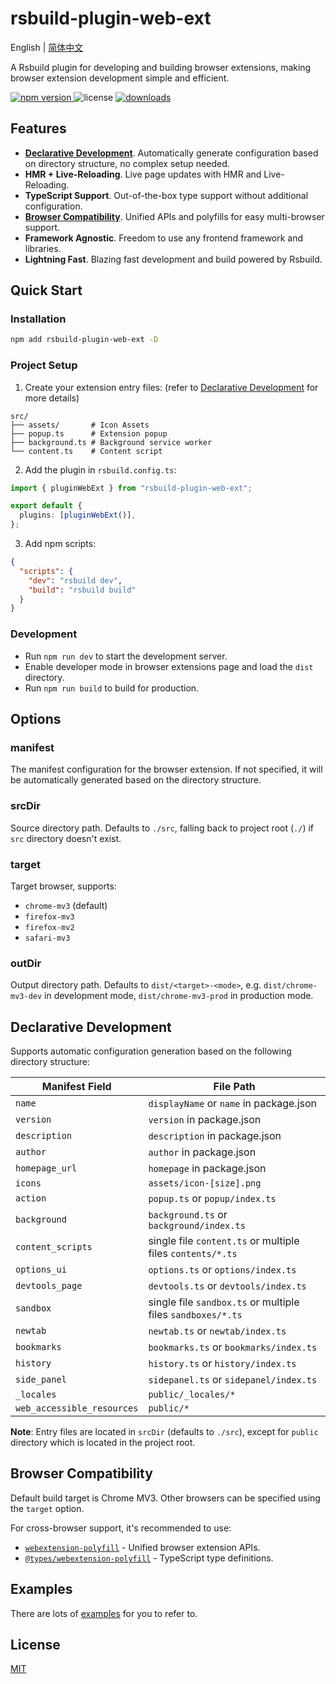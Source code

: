 # rsbuild-plugin-web-ext

English | [简体中文](./README.zh-CN.md)

A Rsbuild plugin for developing and building browser extensions, making browser extension development simple and efficient.

<p>
  <a href="https://npmjs.com/package/rsbuild-plugin-web-ext">
   <img src="https://img.shields.io/npm/v/rsbuild-plugin-web-ext?style=flat-square&colorA=564341&colorB=EDED91" alt="npm version" />
  </a>
  <img src="https://img.shields.io/badge/License-MIT-blue.svg?style=flat-square&colorA=564341&colorB=EDED91" alt="license" />
  <a href="https://npmcharts.com/compare/rsbuild-plugin-web-ext?minimal=true"><img src="https://img.shields.io/npm/dm/rsbuild-plugin-web-ext.svg?style=flat-square&colorA=564341&colorB=EDED91" alt="downloads" /></a>
</p>

## Features

- **[Declarative Development](#declarative-development)**. Automatically generate configuration based on directory structure, no complex setup needed.
- **HMR + Live-Reloading**. Live page updates with HMR and Live-Reloading.
- **TypeScript Support**. Out-of-the-box type support without additional configuration.
- **[Browser Compatibility](#browser-compatibility)**. Unified APIs and polyfills for easy multi-browser support.
- **Framework Agnostic**. Freedom to use any frontend framework and libraries.
- **Lightning Fast**. Blazing fast development and build powered by Rsbuild.

## Quick Start

### Installation

```bash
npm add rsbuild-plugin-web-ext -D
```

### Project Setup

1. Create your extension entry files: (refer to [Declarative Development](#declarative-development) for more details)

```
src/
├── assets/       # Icon Assets
├── popup.ts      # Extension popup
├── background.ts # Background service worker
└── content.ts    # Content script
```

2. Add the plugin in `rsbuild.config.ts`:

```ts
import { pluginWebExt } from "rsbuild-plugin-web-ext";

export default {
  plugins: [pluginWebExt()],
};
```

3. Add npm scripts:

```json
{
  "scripts": {
    "dev": "rsbuild dev",
    "build": "rsbuild build"
  }
}
```

### Development

- Run `npm run dev` to start the development server.
- Enable developer mode in browser extensions page and load the `dist` directory.
- Run `npm run build` to build for production.

## Options

### manifest

The manifest configuration for the browser extension. If not specified, it will be automatically generated based on the directory structure.

### srcDir

Source directory path. Defaults to `./src`, falling back to project root (`./`) if `src` directory doesn't exist.

### target

Target browser, supports:

- `chrome-mv3` (default)
- `firefox-mv3`
- `firefox-mv2`
- `safari-mv3`

### outDir

Output directory path. Defaults to `dist/<target>-<mode>`, e.g. `dist/chrome-mv3-dev` in development mode, `dist/chrome-mv3-prod` in production mode.

<h2 id="declarative-development">Declarative Development</h2>

Supports automatic configuration generation based on the following directory structure:

| Manifest Field             | File Path                                                   |
| -------------------------- | ----------------------------------------------------------- |
| `name`                     | `displayName` or `name` in package.json                     |
| `version`                  | `version` in package.json                                   |
| `description`              | `description` in package.json                               |
| `author`                   | `author` in package.json                                    |
| `homepage_url`             | `homepage` in package.json                                  |
| `icons`                    | `assets/icon-[size].png`                                    |
| `action`                   | `popup.ts` or `popup/index.ts`                              |
| `background`               | `background.ts` or `background/index.ts`                    |
| `content_scripts`          | single file `content.ts` or multiple files `contents/*.ts`  |
| `options_ui`               | `options.ts` or `options/index.ts`                          |
| `devtools_page`            | `devtools.ts` or `devtools/index.ts`                        |
| `sandbox`                  | single file `sandbox.ts` or multiple files `sandboxes/*.ts` |
| `newtab`                   | `newtab.ts` or `newtab/index.ts`                            |
| `bookmarks`                | `bookmarks.ts` or `bookmarks/index.ts`                      |
| `history`                  | `history.ts` or `history/index.ts`                          |
| `side_panel`               | `sidepanel.ts` or `sidepanel/index.ts`                      |
| `_locales`                 | `public/_locales/*`                                         |
| `web_accessible_resources` | `public/*`                                                  |

**Note**: Entry files are located in `srcDir` (defaults to `./src`), except for `public` directory which is located in the project root.

<h2 id="browser-compatibility">Browser Compatibility</h2>

Default build target is Chrome MV3. Other browsers can be specified using the `target` option.

For cross-browser support, it's recommended to use:

- [`webextension-polyfill`](https://www.npmjs.com/package/webextension-polyfill) - Unified browser extension APIs.
- [`@types/webextension-polyfill`](https://www.npmjs.com/package/@types/webextension-polyfill) - TypeScript type definitions.

## Examples

There are lots of [examples](./examples) for you to refer to.

## License

[MIT](./LICENSE)
